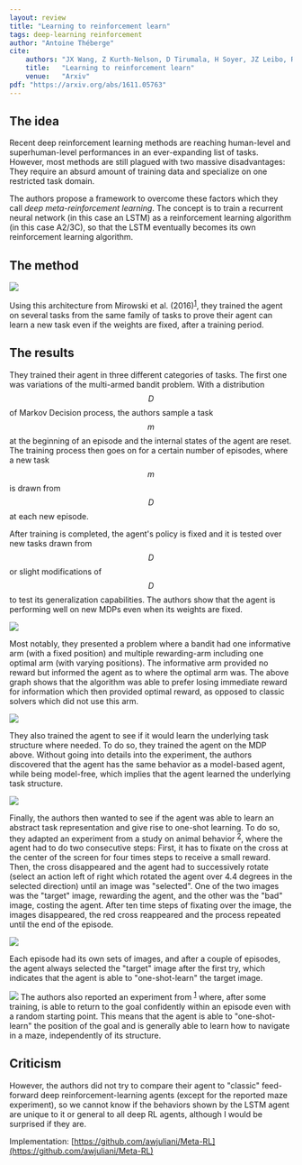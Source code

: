 ```yaml
---
layout: review
title: "Learning to reinforcement learn"
tags: deep-learning reinforcement 
author: "Antoine Théberge"
cite:
    authors: "JX Wang, Z Kurth-Nelson, D Tirumala, H Soyer, JZ Leibo, R Munos, C Blundell, D Kumaran, M Botvinick"
    title:   "Learning to reinforcement learn"
    venue:   "Arxiv"
pdf: "https://arxiv.org/abs/1611.05763"
---
```


## The idea
Recent deep reinforcement learning methods are reaching human-level and superhuman-level performances in an ever-expanding list of tasks. However, most methods are still plagued with two massive disadvantages: They require an absurd amount of training data and specialize on one restricted task domain.

The authors propose a framework to overcome these factors which they call *deep meta-reinforcement learning*. The concept is to train a recurrent neural network (in this case an LSTM) as a reinforcement learning algorithm (in this case A2/3C), so that the LSTM eventually becomes its own reinforcement learning algorithm.

## The method

![](/article/images/learning_to_reinforcement_learn/model.jpg)

Using this architecture from Mirowski et al. (2016)<sup>[1](https://arxiv.org/pdf/1611.03673.pdf)</sup>, they trained the agent on several tasks from the same family of tasks to prove their agent can learn a new task even if the weights are fixed, after a training period.

## The results

They trained their agent in three different categories of tasks. The first one was variations of the multi-armed bandit problem. With a distribution $$ D $$ of Markov Decision process, the authors sample a task $$ m $$ at the beginning of an episode and the internal states of the agent are reset. The training process then goes on for a certain number of episodes, where a new task $$ m $$ is drawn from $$ D $$ at each new episode.

After training is completed, the agent's policy is fixed and it is tested over new tasks drawn from $$ D $$ or slight modifications of $$ D $$ to test its generalization capabilities. The authors show that the agent is performing well on new MDPs even when its weights are fixed.

![](/article/images/learning_to_reinforcement_learn/dependant_bandit.jpg)

Most notably, they presented a problem where a bandit had one informative arm (with a fixed position) and multiple rewarding-arm including one optimal arm (with varying positions). The informative arm provided no reward but informed the agent as to where the optimal arm was. The above graph shows that the algorithm was able to prefer losing immediate reward for information which then provided optimal reward, as opposed to classic solvers which did not use this arm.

![](/article/images/learning_to_reinforcement_learn/structure.jpg)

They also trained the agent to see if it would learn the underlying task structure where needed. To do so, they trained the agent on the MDP above. Without going into details into the experiment, the authors discovered that the agent has the same behavior as a model-based agent, while being model-free, which implies that the agent learned the underlying task structure.


![](/article/images/learning_to_reinforcement_learn/two_step.jpg)

Finally, the authors then wanted to see if the agent was able to learn an abstract task representation and give rise to one-shot learning. To do so, they adapted an experiment from a study on animal behavior <sup>[2](https://arxiv.org/pdf/1611.05763.pdf#page=16&zoom=100,0,254)</sup>, where the agent had to do two consecutive steps: First, it has to fixate on the cross at the center of the screen for four times steps to receive a small reward. Then, the cross disappeared and the agent had to successively rotate (select an action left of right which rotated the agent over 4.4 degrees in the selected direction) until an image was "selected". One of the two images was the "target" image, rewarding the agent, and the other was the "bad" image, costing the agent. After ten time steps of fixating over the image, the images disappeared, the red cross reappeared and the process repeated until the end of the episode.

![](/article/images/learning_to_reinforcement_learn/one_shot.jpg)

Each episode had its own sets of images, and after a couple of episodes, the agent always selected the "target" image after the first try, which indicates that the agent is able to "one-shot-learn" the target image.


![](/article/images/learning_to_reinforcement_learn/maze.jpg)
The authors also reported an experiment from <sup>[1](https://arxiv.org/pdf/1611.03673.pdf)</sup> where, after some training, is able to return to the goal confidently within an episode even with a random starting point. This means that the agent is able to "one-shot-learn" the position of the goal and is generally able to learn how to navigate in a maze, independently of its structure.

## Criticism

However, the authors did not try to compare their agent to "classic" feed-forward deep reinforcement-learning agents (except for the reported maze experiment), so we cannot know if the behaviors shown by the LSTM agent are unique to it or general to all deep RL agents, although I would be surprised if they are.

Implementation: [https://github.com/awjuliani/Meta-RL](https://github.com/awjuliani/Meta-RL)
